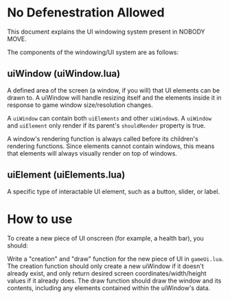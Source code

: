 # No Defenestration Allowed

This document explains the UI windowing system present in NOBODY MOVE.

The components of the windowing/UI system are as follows:

## uiWindow (uiWindow.lua)

A defined area of the screen (a window, if you will) that UI elements can be drawn to.
A uiWindow will handle resizing itself and the elements inside it in response
to game window size/resolution changes.

A `uiWindow` can contain both `uiElements` and other `uiWindow`s.
A `uiWindow` and `uiElement` only render if its parent's `shouldRender` property is true.

A window's rendering function is always called before its children's rendering functions.
Since elements cannot contain windows, this means that elements will always visually render on top of windows.

## uiElement (uiElements.lua)

A specific type of interactable UI element, such as a button, slider, or label.

# How to use

To create a new piece of UI onscreen (for example, a health bar), you should:

Write a "creation" and "draw" function for the new piece of UI in `gameUi.lua`.
The creation function should only create a new uiWindow if it doesn't already exist,
and only return desired screen coordinates/width/height values if it already does.
The draw function should draw the window and its contents, including any elements contained
within the uiWindow's data.


